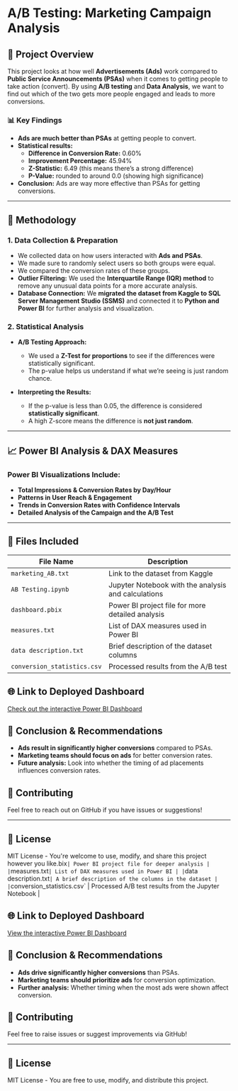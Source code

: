 # A/B Testing: Marketing Campaign Analysis

## 📌 Project Overview
This project looks at how well **Advertisements (Ads)** work compared to **Public Service Announcements (PSAs)** when it comes to getting people to take action (convert). By using **A/B testing** and **Data Analysis**, we want to find out which of the two gets more people engaged and leads to more conversions.

### 📊 Key Findings
- **Ads are much better than PSAs** at getting people to convert.
- **Statistical results:**
  - **Difference in Conversion Rate:** 0.60%
  - **Improvement Percentage:** 45.94%
  - **Z-Statistic:** 6.49 (this means there’s a strong difference)
  - **P-Value:** rounded to around 0.0 (showing high significance)
- **Conclusion:** Ads are way more effective than PSAs for getting conversions.

---
## 🧪 Methodology
### **1. Data Collection & Preparation**
- We collected data on how users interacted with **Ads and PSAs**.
- We made sure to randomly select users so both groups were equal.
- We compared the conversion rates of these groups.
- **Outlier Filtering:** We used the **Interquartile Range (IQR) method** to remove any unusual data points for a more accurate analysis.
- **Database Connection:** We **migrated the dataset from Kaggle to SQL Server Management Studio (SSMS)** and connected it to **Python and Power BI** for further analysis and visualization.

### **2. Statistical Analysis**
- **A/B Testing Approach:** 
  - We used a **Z-Test for proportions** to see if the differences were statistically significant.
  - The p-value helps us understand if what we’re seeing is just random chance.

- **Interpreting the Results:**
  - If the p-value is less than 0.05, the difference is considered **statistically significant**.
  - A high Z-score means the difference is **not just random**.

---
## 📈 Power BI Analysis & DAX Measures
### **Power BI Visualizations Include:**
- **Total Impressions & Conversion Rates by Day/Hour**
- **Patterns in User Reach & Engagement**
- **Trends in Conversion Rates with Confidence Intervals**
- **Detailed Analysis of the Campaign and the A/B Test**

---
## 📂 Files Included
| File Name | Description |
|-----------|-------------|
| `marketing_AB.txt` | Link to the dataset from Kaggle |
| `AB Testing.ipynb` | Jupyter Notebook with the analysis and calculations |
| `dashboard.pbix` | Power BI project file for more detailed analysis |
| `measures.txt` | List of DAX measures used in Power BI |
| `data description.txt` | Brief description of the dataset columns |
| `conversion_statistics.csv` | Processed results from the A/B test |

## 🌐 Link to Deployed Dashboard
[Check out the interactive Power BI Dashboard](https://app.powerbi.com/reportEmbed?reportId=ae681465-0b11-445b-8fc9-b5bb2fcb9a77&autoAuth=true&ctid=d8d6e7dc-2b15-43c5-81fd-2efc145c9d2c)

## 🚀 Conclusion & Recommendations
- **Ads result in significantly higher conversions** compared to PSAs.
- **Marketing teams should focus on ads** for better conversion rates.
- **Future analysis:** Look into whether the timing of ad placements influences conversion rates.

## 🤝 Contributing
Feel free to reach out on GitHub if you have issues or suggestions!

---
## 📝 License
MIT License - You're welcome to use, modify, and share this project however you like.bix` | Power BI project file for deeper analysis |
| `measures.txt` | List of DAX measures used in Power BI |
| `data description.txt` | A brief description of the columns in the dataset |
| `conversion_statistics.csv` | Processed A/B test results from the Jupyter Notebook |

## 🌐 Link to Deployed Dashboard
[View the interactive Power BI Dashboard](https://app.powerbi.com/reportEmbed?reportId=ae681465-0b11-445b-8fc9-b5bb2fcb9a77&autoAuth=true&ctid=d8d6e7dc-2b15-43c5-81fd-2efc145c9d2c)

## 🚀 Conclusion & Recommendations
- **Ads drive significantly higher conversions** than PSAs.
- **Marketing teams should prioritize ads** for conversion optimization.
- **Further analysis:** Whether timing when the most ads were shown affect conversion.

## 🤝 Contributing
Feel free to raise issues or suggest improvements via GitHub!

---
## 📝 License
MIT License - You are free to use, modify, and distribute this project.


